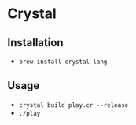 # Crystal

## Installation

* `brew install crystal-lang`

## Usage

* `crystal build play.cr --release`
* `./play`
